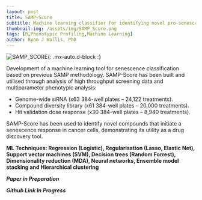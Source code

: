 ```yaml
---
layout: post
title: SAMP-Score
subtitle: Machine learning classifier for identifying novel pro-senescence compounds in p16 positive cancers
thumbnail-img: /assets/img/SAMP_Score.png
tags: [R,Phenotypic Profiling,Machine Learning]
author: Ryan J Wallis, PhD
---
```


![SAMP_SCORE](https://RyanJWallis.github.io/assets/img/SAMPScore_Full.png){: .mx-auto.d-block :}

Development of a machine learning tool for senescence classification based on previous SAMP methodology. SAMP-Score has been built and utilised through analysis of high throughput screening data and multiparameter phenotypic analysis:

- Genome-wide siRNA (x63 384-well plates – 24,122 treatments).
- Compound diversity library (x61 384-well plates – 20,000 treatments).
- Hit validation dose response (x30 384-well plates – 8,940 treatments).

SAMP-Score has been used to identify novel compounds that initiate a senescence response in cancer cells, demonstrating its utility as a drug discovery tool. 

**ML Techniques: Regression (Logistic), Regularisation (Lasso, Elastic Net), Support vector machines (SVM), Decision trees (Random Forrest), Dimensionality reduction (MDA), Neural networks, Ensemble model stacking and Hierarchical clustering**

**_Paper in Preparation_**

**_Github Link In Progress_**
